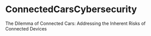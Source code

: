 # ConnectedCarsCybersecurity
The Dilemma of Connected Cars: Addressing the Inherent Risks of Connected Devices
